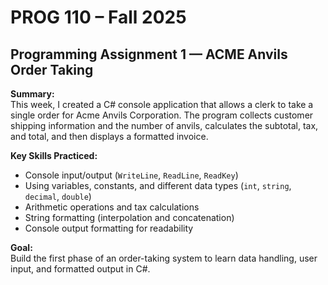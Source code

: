 # PROG 110 – Fall 2025  
## Programming Assignment 1 — ACME Anvils Order Taking  

**Summary:**  
This week, I created a C# console application that allows a clerk to take a single order for Acme Anvils Corporation. The program collects customer shipping information and the number of anvils, calculates the subtotal, tax, and total, and then displays a formatted invoice.  

**Key Skills Practiced:**  
- Console input/output (`WriteLine`, `ReadLine`, `ReadKey`)  
- Using variables, constants, and different data types (`int`, `string`, `decimal`, `double`)  
- Arithmetic operations and tax calculations  
- String formatting (interpolation and concatenation)  
- Console output formatting for readability  

**Goal:**  
Build the first phase of an order-taking system to learn data handling, user input, and formatted output in C#.
